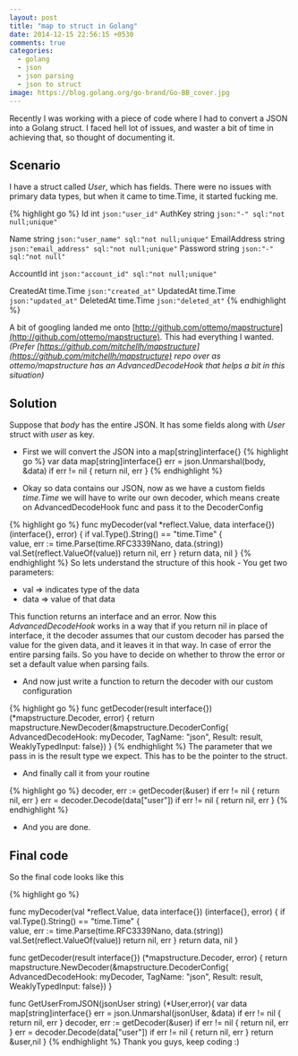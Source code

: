 ```yaml
---
layout: post
title: "map to struct in Golang"
date: 2014-12-15 22:56:15 +0530
comments: true
categories: 
  - golang 
  - json
  - json parsing
  - json to struct 
image: https://blog.golang.org/go-brand/Go-BB_cover.jpg
---
```


Recently I was working with a piece of code where I had to convert a JSON into a Golang struct. I faced hell lot of issues, and waster a bit of time in achieving that, so thought of documenting it.

## Scenario

I have a struct called *User*, which has fields. There were no issues with primary data types, but when it came to time.Time, it started fucking me. 


{% highlight go %}
  Id      int    `json:"user_id"`
  AuthKey string `json:"-" sql:"not null;unique"`
  
  Name         string `json:"user_name" sql:"not null;unique"`
  EmailAddress string `json:"email_address" sql:"not null;unique"`
  Password     string `json:"-" sql:"not null"`

  AccountId int `json:"account_id" sql:"not null;unique"`

  CreatedAt time.Time `json:"created_at"`
  UpdatedAt time.Time `json:"updated_at"`
  DeletedAt time.Time `json:"deleted_at"`
{% endhighlight %}

A bit of googling landed me onto [http://github.com/ottemo/mapstructure](http://github.com/ottemo/mapstructure). This had everything I wanted. *(Prefer [https://github.com/mitchellh/mapstructure](https://github.com/mitchellh/mapstructure) repo over as ottemo/mapstructure has an AdvancedDecodeHook that helps a bit in this situation)*

## Solution

Suppose that *body* has the entire JSON. It has some fields along with *User* struct with *user* as key.

- First we will convert the JSON into a map[string]interface{}
{% highlight go %}
  var data map[string]interface{}
  err = json.Unmarshal(body, &data)
  if err != nil {
    return nil, err
  }
{% endhighlight %}

- Okay so data contains our JSON, now as we have a custom fields *time.Time* we will have to write our own decoder, which means create on AdvancedDecodeHook func and pass it to the DecoderConfig

{% highlight go %}
func myDecoder(val *reflect.Value, data interface{}) (interface{}, error) {
  if val.Type().String() == "time.Time" {    
    value, err := time.Parse(time.RFC3339Nano, data.(string))
    val.Set(reflect.ValueOf(value))
    return nil, err
  }
  return data, nil
} 
{% endhighlight %}
So lets understand the structure of this hook -
You get two parameters:

* val => indicates type of the data
* data => value of that data

This function returns an interface and an error. Now this *AdvancedDecodeHook* works in a way that if you return nil in place of interface, it the decoder assumes that our custom decoder has parsed the value for the given data, and it leaves it in that way. In case of error the entire parsing fails. So you have to decide on whether to throw the error or set a default value when parsing fails.

- And now just write a function to return the decoder with our custom configuration

{% highlight go %}
func getDecoder(result interface{}) (*mapstructure.Decoder, error) {
  return mapstructure.NewDecoder(&mapstructure.DecoderConfig{
    AdvancedDecodeHook: myDecoder,
    TagName:            "json",
    Result:             result,
    WeaklyTypedInput:   false})
}
{% endhighlight %}
The parameter that we pass in is the result type we expect. This has to be the pointer to the struct.

- And finally call it from your routine

{% highlight go %}
  decoder, err := getDecoder(&user)
  if err != nil {
    return nil, err
  }
  err = decoder.Decode(data["user"])
  if err != nil {
    return nil, err
  }
{% endhighlight %}

- And you are done.

## Final code

So the final code looks like this

{% highlight go %}

func myDecoder(val *reflect.Value, data interface{}) (interface{}, error) {
  if val.Type().String() == "time.Time" {    
    value, err := time.Parse(time.RFC3339Nano, data.(string))
    val.Set(reflect.ValueOf(value))
    return nil, err
  }
  return data, nil
} 

func getDecoder(result interface{}) (*mapstructure.Decoder, error) {
  return mapstructure.NewDecoder(&mapstructure.DecoderConfig{
    AdvancedDecodeHook: myDecoder,
    TagName:            "json",
    Result:             result,
    WeaklyTypedInput:   false})
}

func GetUserFromJSON(jsonUser string) (*User,error){
  var data map[string]interface{}
  err = json.Unmarshal(jsonUser, &data)
  if err != nil {
    return nil, err
  }
  decoder, err := getDecoder(&user)
  if err != nil {
    return nil, err
  }
  err = decoder.Decode(data["user"])
  if err != nil {
    return nil, err
  }
  return &user,nil
}
{% endhighlight %}
Thank you guys, keep coding :)

